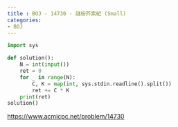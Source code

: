 ```yaml
---
title : BOJ - 14730 - 謎紛芥索紀 (Small)
categories:
- BOJ
---
```


```python
import sys

def solution():
    N = int(input())
    ret = 0
    for _ in range(N):
        C, K = map(int, sys.stdin.readline().split())
        ret += C * K
    print(ret)
solution()
```

https://www.acmicpc.net/problem/14730

